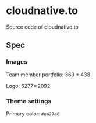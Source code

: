 # cloudnative.to

Source code of cloudnative.to

## Spec

### Images

Team member portfolio: 363 * 438

Logo: 6277 × 2092

### Theme settings

Primary color: `#ea27a8`

